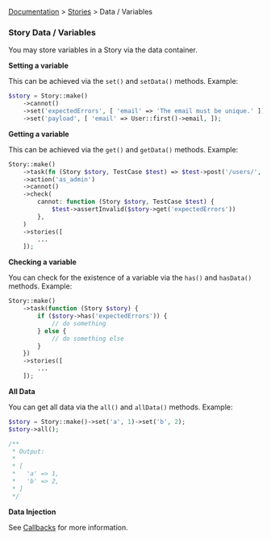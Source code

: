 [Documentation](/docs/documentation.md) > [Stories](/docs/stories.md) > Data / Variables

### Story Data / Variables

You may store variables in a Story via the data container.

**Setting a variable**

This can be achieved via the `set()` and `setData()` methods. Example:

```php
$story = Story::make()
    ->cannot()
    ->set('expectedErrors', [ 'email' => 'The email must be unique.' ])
    ->set('payload', [ 'email' => User::first()->email, ]);
```

**Getting a variable**

This can be achieved via the `get()` and `getData()` methods. Example:

```php
Story::make()
    ->task(fn (Story $story, TestCase $test) => $test->post('/users/', $story->get('payload')))
    ->action('as_admin')
    ->cannot()
    ->check(
        cannot: function (Story $story, TestCase $test) {
            $test->assertInvalid($story->get('expectedErrors'))
        },
    )
    ->stories([
        ...
    ]);
```

**Checking a variable**

You can check for the existence of a variable via the `has()` and `hasData()` methods. Example:

```php
Story::make()
    ->task(function (Story $story) {
        if ($story->has('expectedErrors')) {
            // do something
        } else {
            // do something else
        }
    })
    ->stories([
        ...
    ]);
```

**All Data**

You can get all data via the `all()` and `allData()` methods. Example:

```php
$story = Story::make()->set('a', 1)->set('b', 2);
$story->all();

/**
 * Output:
 * 
 * [
 *   'a' => 1,
 *   'b' => 2,
 * ]
 */
```

**Data Injection**

See [Callbacks](/docs/stories/callbacks.md) for more information.